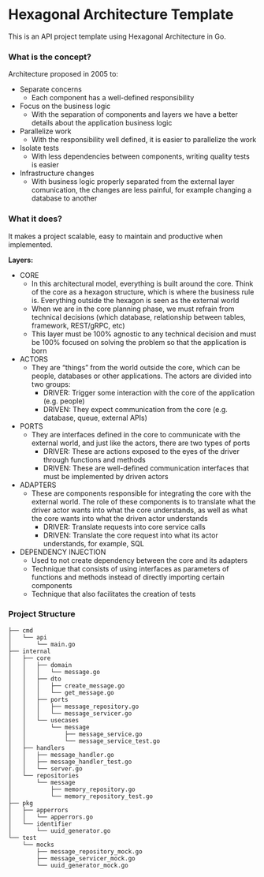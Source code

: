# Hexagonal Architecture Template
This is an API project template using Hexagonal Architecture in Go.

### What is the concept?

Architecture proposed in 2005 to:
* Separate concerns
    * Each component has a well-defined responsibility
* Focus on the business logic
    * With the separation of components and layers we have a better details about the application business logic
* Parallelize work
    * With the responsibility well defined, it is easier to parallelize the work
* Isolate tests
    * With less dependencies between components, writing quality tests is easier
* Infrastructure changes
    * With business logic properly separated from the external layer comunication, the changes are less painful, for example changing a database to another

### What it does?
It makes a project scalable, easy to maintain and productive when implemented.

**Layers:**

* CORE
    * In this architectural model, everything is built around the core. Think of the core as a hexagon structure, which is where the business rule is. Everything outside the hexagon is seen as the external world
    * When we are in the core planning phase, we must refrain from technical decisions (which database, relationship between tables, framework, REST/gRPC, etc)
    * This layer must be 100% agnostic to any technical decision and must be 100% focused on solving the problem so that the application is born
* ACTORS
    * They are “things” from the world outside the core, which can be people, databases or other applications. The actors are divided into two groups:
        * DRIVER: Trigger some interaction with the core of the application (e.g. people)
        * DRIVEN: They expect communication from the core (e.g. database, queue, external APIs)
* PORTS
    * They are interfaces defined in the core to communicate with the external world, and just like the actors, there are two types of ports
        * DRIVER: These are actions exposed to the eyes of the driver through functions and methods
        * DRIVEN: These are well-defined communication interfaces that must be implemented by driven actors
* ADAPTERS
    * These are components responsible for integrating the core with the external world. The role of these components is to translate what the driver actor wants into what the core understands, as well as what the core wants into what the driven actor understands
        * DRIVER: Translate requests into core service calls
        * DRIVEN: Translate the core request into what its actor understands, for example, SQL
* DEPENDENCY INJECTION
    * Used to not create dependency between the core and its adapters
    * Technique that consists of using interfaces as parameters of functions and methods instead of directly importing certain components
    * Technique that also facilitates the creation of tests

### Project Structure
```
├── cmd
│   └── api
│       └── main.go
├── internal
│   ├── core
│   │   ├── domain
│   │   │   └── message.go
│   │   ├── dto
│   │   │   ├── create_message.go
│   │   │   └── get_message.go
│   │   ├── ports
│   │   │   ├── message_repository.go
│   │   │   └── message_servicer.go
│   │   └── usecases
│   │       └── message
│   │           ├── message_service.go
│   │           └── message_service_test.go
│   ├── handlers
│   │   ├── message_handler.go
│   │   ├── message_handler_test.go
│   │   └── server.go
│   └── repositories
│       └── message
│           ├── memory_repository.go
│           └── memory_repository_test.go
├── pkg
│   ├── apperrors
│   │   └── apperrors.go
│   └── identifier
│       └── uuid_generator.go
└── test
    └── mocks
        ├── message_repository_mock.go
        ├── message_servicer_mock.go
        └── uuid_generator_mock.go
```